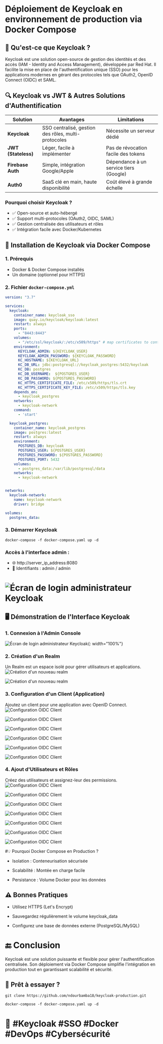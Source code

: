 # Déploiement de Keycloak en environnement de production via Docker Compose

## 🔐 Qu'est-ce que Keycloak ?

Keycloak est une solution open-source de gestion des identités et des accès (IAM - Identity and Access Management), développée par Red Hat.  Il facilite la mise en place de l'authentification unique (SSO) pour les applications modernes en gérant des protocoles tels que OAuth2, OpenID Connect (OIDC) et SAML.

## 🔍 Keycloak vs JWT & Autres Solutions d'Authentification

| Solution          | Avantages                                      | Limitations                              |
|-------------------|-----------------------------------------------|------------------------------------------|
| **Keycloak**      | SSO centralisé, gestion des rôles, multi-protocoles | Nécessite un serveur dédié              |
| **JWT (Stateless)** | Léger, facile à implémenter                 | Pas de révocation facile des tokens     |
| **Firebase Auth** | Simple, intégration Google/Apple            | Dépendance à un service tiers (Google)  |
| **Auth0**         | SaaS clé en main, haute disponibilité       | Coût élevé à grande échelle             |

### Pourquoi choisir Keycloak ?
- ✅ Open-source et auto-hébergé
- ✅ Support multi-protocoles (OAuth2, OIDC, SAML)
- ✅ Gestion centralisée des utilisateurs et rôles
- ✅ Intégration facile avec Docker/Kubernetes

## 🚀 Installation de Keycloak via Docker Compose

### 1. Prérequis
- Docker & Docker Compose installés
- Un domaine (optionnel pour HTTPS)

### 2. Fichier `docker-compose.yml`
```yaml
version: "3.7"

services:
  keycloak:
    container_name: keycloak_sso
    image: quay.io/keycloak/keycloak:latest
    restart: always
    ports:
      - "8443:8443"
    volumes:
      - "/etc/ssl/keycloak/:/etc/x509/https" # map certificates to container
    environment:
      KEYCLOAK_ADMIN: ${KEYCLOAK_USER}
      KEYCLOAK_ADMIN_PASSWORD: ${KEYCLOAK_PASSWORD}
      KC_HOSTNAME: ${KEYCLOAK_URL}
      KC_DB_URL: jdbc:postgresql://keycloak_postgres:5432/keycloak
      KC_DB: postgres
      KC_DB_USERNAME:  ${POSTGRES_USER}
      KC_DB_PASSWORD: ${POSTGRES_PASSWORD}
      KC_HTTPS_CERTIFICATE_FILE: /etc/x509/https/tls.crt
      KC_HTTPS_CERTIFICATE_KEY_FILE: /etc/x509/https/tls.key
    depends_on:
      - keycloak_postgres
    networks:
      - keycloak-network
    command:
      - 'start'

  keycloak_postgres:
    container_name: keycloak_postgres
    image: postgres:latest
    restart: always
    environment:
      POSTGRES_DB: keycloak
      POSTGRES_USER: ${POSTGRES_USER}
      POSTGRES_PASSWORD: ${POSTGRES_PASSWORD}
      POSTGRES_PORT: 5432
    volumes:
      - postgres_data:/var/lib/postgresql/data
    networks:
      - keycloak-network


networks:
  keycloak-network:
    name: keycloak-network
    driver: bridge

volumes:
  postgres_data:

```
### 3. Démarrer Keycloak

```
docker-compose -f docker-compose.yaml up -d
```

### Accès à l'interface admin :

- 🌐 http://server_ip_address:8080
- 👤 Identifiants : admin / admin

# ![Écran de login administrateur Keycloak](images/00.png)

## 🖥 Démonstration de l'Interface Keycloak


### 1. Connexion à l'Admin Console

![Écran de login administrateur Keycloak](images/01.png){: width="100%"}

### 2. Création d'un Realm
Un Realm est un espace isolé pour gérer utilisateurs et applications.
![Création d'un nouveau realm](images/webstore_00.png)

![Création d'un nouveau realm](images/webstore_01.png)

### 3. Configuration d'un Client (Application)
Ajoutez un client pour une application avec OpenID Connect.
![Configuration OIDC Client](images/client_00.png)

![Configuration OIDC Client](images/client_01.png)

![Configuration OIDC Client](images/client_02.png)

![Configuration OIDC Client](images/client_03.png)

![Configuration OIDC Client](images/client_04.png)

![Configuration OIDC Client](images/client_05.png)

### 4. Ajout d'Utilisateurs et Rôles
Créez des utilisateurs et assignez-leur des permissions.
![Configuration OIDC Client](images/user_00.png)

![Configuration OIDC Client](images/user_01.png)

![Configuration OIDC Client](images/user_02.png)

![Configuration OIDC Client](images/a_00.png)

![Configuration OIDC Client](images/a_01.png)

![Configuration OIDC Client](images/a_02.png)

![Configuration OIDC Client](images/a_03.png)

#💡 Pourquoi Docker Compose en Production ?
- Isolation : Conteneurisation sécurisée

- Scalabilité : Montée en charge facile

- Persistance : Volume Docker pour les données

## ⚠ Bonnes Pratiques
- Utilisez HTTPS (Let's Encrypt)

- Sauvegardez régulièrement le volume keycloak_data

- Configurez une base de données externe (PostgreSQL/MySQL)

# 🔚 Conclusion
Keycloak est une solution puissante et flexible pour gérer l'authentification centralisée. Son déploiement via Docker Compose simplifie l'intégration en production tout en garantissant scalabilité et sécurité.

## 🚀 Prêt à essayer ?

```
git clone https://github.com/ndourbamba18/keycloak-production.git

```
``` 
docker-compose -f docker-compose.yaml up -d

``` 
# 📌 #Keycloak #SSO #Docker #DevOps #Cybersécurité



